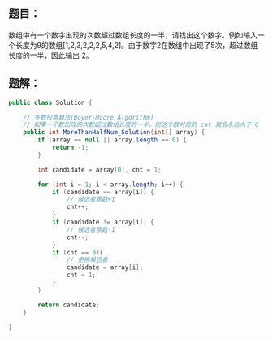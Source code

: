 ## 题目：

​		数组中有一个数字出现的次数超过数组长度的一半，请找出这个数字。例如输入一个长度为9的数组[1,2,3,2,2,2,5,4,2]。由于数字2在数组中出现了5次，超过数组长度的一半，因此输出 2。



## 题解：

```java
public class Solution {

    // 多数投票算法(Boyer-Moore Algorithm)
    // 如果一个数出现的次数超过数组长度的一半，则这个数对应的 cnt 就会永远大于 0
    public int MoreThanHalfNum_Solution(int[] array) {
        if (array == null || array.length == 0) {
            return -1;
        }

        int candidate = array[0], cnt = 1;

        for (int i = 1; i < array.length; i++) {
            if (candidate == array[i]) {
                // 候选者票数+1
                cnt++;
            }
            if (candidate != array[i]) {
                // 候选者票数-1
                cnt--;
            }
            if (cnt == 0){
                // 更换候选者
                candidate = array[i];
                cnt = 1;
            }
        }

        return candidate;
    }

}
```

